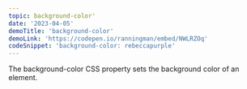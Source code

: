 ```yaml
---
topic: background-color'
date: '2023-04-05'
demoTitle: 'background-color'
demoLink: 'https://codepen.io/ranningman/embed/NWLRZOq'
codeSnippet: 'background-color: rebeccapurple'
---
```


The background-color CSS property sets the background color of an element.
